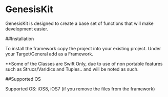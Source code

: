 GenesisKit
==========

GenesisKit is designed to create a base set of functions that will make development easier.  

##Installation

To install the framework copy the project into your existing project.  Under your Target/General add as a Framework.  


**Some of the Classes are Swift Only, due to use of non portable features such as Strucs/Varidics and Tuples.. and will be noted as such.

##Supported OS

Supported OS: iOS8, iOS7 (if you remove the files from the framework)